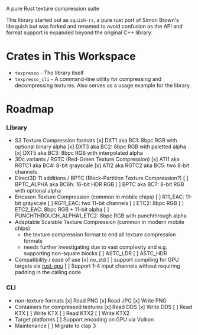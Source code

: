 A pure Rust texture compression suite

This library started out as `squish-rs`, a pure rust port of Simon Brown's libsquish but was forked and renamed to avoid confusion as the API and format support is expanded beyond the original C++ library.

# Crates in This Workspace
* `texpresso` - The library itself
* `texpresso_cli` - A command-line utility for compressing and decompressing textures. Also serves as a usage example for the library.

# Roadmap
### Library
* S3 Texture Compression formats
  [x] DXT1 aka BC1: 8bpc RGB with optional binary alpha
  [x] DXT3 aka BC2: 8bpc RGB with paletted alpha
  [x] DXT5 aka BC3: 8bpc RGB with interpolated alpha
* 3Dc variants / RGTC (Red-Green Texture Compression)
  [x] ATI1 aka RGTC1 aka BC4: 8-bit grayscale
  [x] ATI2 aka RGTC2 aka BC5: two 8-bit channels
* Direct3D 11 additions / BPTC (Block-Partition Texture Compression?)
  [ ] BPTC\_ALPHA aka BC6h: 16-bit HDR RGB
  [ ] BPTC aka BC7: 8-bit RGB with optional alpha
* Ericsson Texture Compression (common in mobile chips)
  [ ] R11\_EAC: 11-bit grayscale
  [ ] RG11\_EAC: two 11-bit channels
  [ ] ETC2: 8bpc RGB
  [ ] ETC2\_EAC: 8bpc RGB + 11-bit alpha
  [ ] PUNCHTHROUGH\_ALPHA1\_ETC2: 8bpc RGB with punchthrough alpha
* Adaptable Scalable Texture Compression (common in modern mobile chips)
  * the texture compression format to end all texture compression formats
  * needs further investigating due to vast complexity and e.g. supporting non-square blocks
  [ ] ASTC\_LDR
  [ ] ASTC\_HDR
* Compatibility / ease of use
  [x] no\_std
  [ ] support compiling for GPU targets via [rust-gpu](https://shader.rs/)
  [ ] Support 1-4 input channels without requiring padding in the calling code

### CLI
* non-texture formats
  [x] Read PNG
  [x] Read JPG
  [x] Write PNG
* Containers for compressed textures
  [x] Read DDS
  [x] Write DDS
  [ ] Read KTX
  [ ] Write KTX
  [ ] Read KTX2
  [ ] Write KTX2
* Target platforms
  [ ] Support encoding on GPU via Vulkan
* Maintenance
  [ ] Migrate to clap 3

